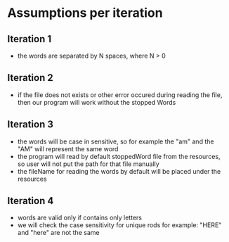 # Assumptions per iteration

## Iteration 1
- the words are separated by N spaces,  where N > 0

## Iteration 2
- if the file does not exists or other error occured during reading the file, then our program will work without the stopped Words

## Iteration 3
- the words will be case in sensitive, so for example the "am" and the "AM" will represent the same word
- the program will read by default stoppedWord file from the resources, so user will not put the path for that file manually
- the fileName for reading the words by default will be placed under the resources

## Iteration 4
- words are valid only if contains only letters
- we will check the case sensitivity for unique rods for example: "HERE" and "here" are not the same